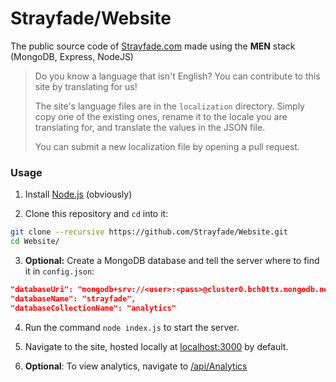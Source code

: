 # Strayfade/Website
The public source code of [Strayfade.com](https://strayfade.com) made using the **MEN** stack (MongoDB, Express, NodeJS)

> Do you know a language that isn't English? You can contribute to this site by translating for us!
>
> The site's language files are in the `localization` directory. Simply copy one of the existing ones, rename it to the locale you are translating for, and translate the values in the JSON file. 
>
> You can submit a new localization file by opening a pull request.

### Usage

1.  Install [Node.js](https://nodejs.org/en/download/) (obviously)

2.  Clone this repository and `cd` into it:
```Bash
git clone --recursive https://github.com/Strayfade/Website.git
cd Website/
```

3. **Optional:** Create a MongoDB database and tell the server where to find it in `config.json`:
```JSON
"databaseUri": "mongodb+srv://<user>:<pass>@cluster0.bch0ttx.mongodb.net/?retryWrites=true&w=majority", // Replace "user" and "pass" with your credentials (leave blank to skip MongoDB)
"databaseName": "strayfade",
"databaseCollectionName": "analytics"
```

4. Run the command `node index.js` to start the server.

5. Navigate to the site, hosted locally at [localhost:3000](http://localhost:3000) by default.

6. **Optional**: To view analytics, navigate to [/api/Analytics](http://localhost:3000/api/Analytics)
